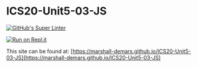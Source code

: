 # ICS20-Unit5-03-JS

[![GitHub's Super Linter](https://github.com/marshall-demars/ICS20-Unit5-03-JS/workflows/GitHub's%20Super%20Linter/badge.svg)](https://github.com/marshall-demars/ICS20-Unit5-03-JS/actions)

[![Run on Repl.it](https://repl.it/badge/github/marshall-demars/ICS20-Unit5-03-JS)](https://repl.it/github/marshall-demars/ICS20-Unit5-03-JS)

This site can be found at: [https://marshall-demars.github.io/ICS20-Unit5-03-JS](https://marshall-demars.github.io/ICS20-Unit5-03-JS)
